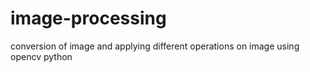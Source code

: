 # image-processing
conversion of image and applying different operations on image using opencv python

